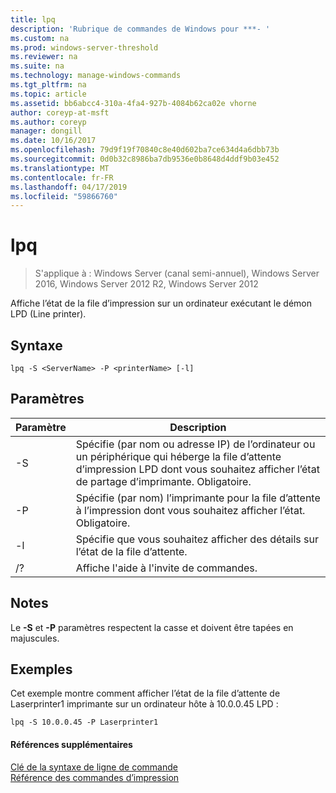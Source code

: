 ```yaml
---
title: lpq
description: 'Rubrique de commandes de Windows pour ***- '
ms.custom: na
ms.prod: windows-server-threshold
ms.reviewer: na
ms.suite: na
ms.technology: manage-windows-commands
ms.tgt_pltfrm: na
ms.topic: article
ms.assetid: bb6abcc4-310a-4fa4-927b-4084b62ca02e vhorne
author: coreyp-at-msft
ms.author: coreyp
manager: dongill
ms.date: 10/16/2017
ms.openlocfilehash: 79d9f19f70840c8e40d602ba7ce634d4a6dbb73b
ms.sourcegitcommit: 0d0b32c8986ba7db9536e0b8648d4ddf9b03e452
ms.translationtype: MT
ms.contentlocale: fr-FR
ms.lasthandoff: 04/17/2019
ms.locfileid: "59866760"
---
```

# <a name="lpq"></a>lpq

>S'applique à : Windows Server (canal semi-annuel), Windows Server 2016, Windows Server 2012 R2, Windows Server 2012

Affiche l’état de la file d’impression sur un ordinateur exécutant le démon LPD (Line printer).  
  
## <a name="syntax"></a>Syntaxe  
```  
lpq -S <ServerName> -P <printerName> [-l]  
```  
## <a name="parameters"></a>Paramètres  
|Paramètre|Description|  
|-------|--------|  
|-S <ServerName>|Spécifie (par nom ou adresse IP) de l’ordinateur ou un périphérique qui héberge la file d’attente d’impression LPD dont vous souhaitez afficher l’état de partage d’imprimante. Obligatoire.|  
|-P <printerName>|Spécifie (par nom) l’imprimante pour la file d’attente à l’impression dont vous souhaitez afficher l’état. Obligatoire.|  
|-l|Spécifie que vous souhaitez afficher des détails sur l’état de la file d’attente.|  
|/?|Affiche l'aide à l'invite de commandes.|  
## <a name="remarks"></a>Notes  
Le **-S** et **-P** paramètres respectent la casse et doivent être tapées en majuscules.  
## <a name="BKMK_examples"></a>Exemples  
Cet exemple montre comment afficher l’état de la file d’attente de Laserprinter1 imprimante sur un ordinateur hôte à 10.0.0.45 LPD :  
```  
lpq -S 10.0.0.45 -P Laserprinter1  
```  
#### <a name="additional-references"></a>Références supplémentaires  
[Clé de la syntaxe de ligne de commande](command-line-syntax-key.md)  
[Référence des commandes d’impression](print-command-reference.md)  
